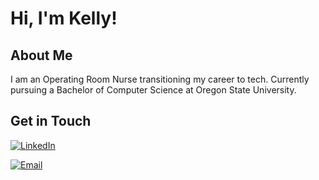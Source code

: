 # Hi, I'm Kelly!

## About Me

I am an Operating Room Nurse transitioning my career to tech. Currently pursuing a Bachelor of Computer Science at Oregon State University.

## Get in Touch

[![LinkedIn](https://img.shields.io/badge/-LinkedIn-blue?style=flat-square&logo=Linkedin&logoColor=white&link=https://www.linkedin.com/in/kellycshields/)](https://www.linkedin.com/in/kellycshields/)

[![Email](https://img.shields.io/badge/-Email-red?style=flat-square&logo=Gmail&logoColor=white)](mailto:kellys1210@gmail.com)


